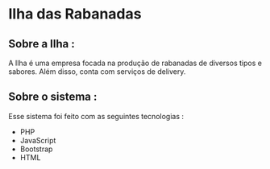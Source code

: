 # Ilha das Rabanadas

## Sobre a Ilha :

A Ilha é uma empresa focada na produção de rabanadas de diversos tipos e sabores. Além disso, conta com serviços de delivery.

## Sobre o sistema : 

Esse sistema foi feito com as seguintes tecnologias :

- PHP
- JavaScript
- Bootstrap
- HTML


